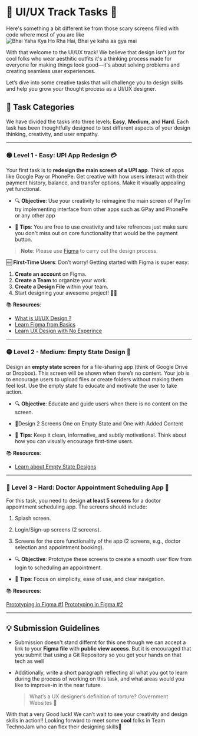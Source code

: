 # 🎨 UI/UX Track Tasks 🚀

  
Here's something a bit different ke from those scary screens filled with code where most of you are like
![Bhai Yaha Kya Ho Rha Hai, Bhai ye kaha aa gya mai ](https://tenor.com/en-GB/view/bhai-yeh-kya-ho-raha-hai-yeh-kya-hai-yeh-kya-ho-raha-hai-bhai-yeh-kya-hai-gif-12787910068904901493)

With that welcome to the UI/UX track! We believe that design isn't just for cool folks who wear aesthitic outfits it's a thinking process made for everyone for making things look good—it's about solving problems and creating seamless user experiences.

Let’s dive into some creative tasks that will challenge you to design skills and help you grow your thought process as a UI/UX designer.

  

## 🌟 Task Categories

  

We have divided the tasks into three levels: **Easy**, **Medium**, and **Hard**. Each task has been thoughtfully designed to test different aspects of your design thinking, creativity, and user empathy.

  

---

  

### 🟢 **Level 1 - Easy**: UPI App Redesign 💳

  

Your first task is to **redesign the main screen of a UPI app**. Think of apps like Google Pay or PhonePe. Get creative with how users interact with their payment history, balance, and transfer options. Make it visually appealing yet functional.

  

- 🔍 **Objective**: Use your creativity to reimagine the main screen of PayTm try implementing interface from other apps such as  GPay and PhonePe or any other app 

- 🎯 **Tips**: You are free to use creativity and take refrences just make sure you don't miss out on core functionality that would be the payment button.

> **Note**: Please use [Figma](https://www.figma.com/) to carry out the design process.

🆕 **First-Time Users**: Don’t worry! Getting started with Figma is super easy:
1. **Create an account** on Figma.
2. **Create a Team** to organize your work.
3. **Create a Design File** within your team.
4. Start designing your awesome project! 🎨✨


📚 **Resources**:


- [What is UI/UX Design ?](https://www.youtube.com/watch?v=Y40J_DomBu4&list=PLlHtucAD9KT2VKBwCZooIvDAiJQZ0Hrur)
- [Learn Figma from Basics](https://www.youtube.com/playlist?list=PLlHtucAD9KT19ckHqXpPSStZOyDSq9AW-)
- [Learn UX Design with No Experince](https://youtu.be/63sFpjKjxcc?si=tr_vwWKLYskrPLBm)

---

  

### 🟡 **Level 2 - Medium**: Empty State Design 📁

  

Design an **empty state screen** for a file-sharing app (think of Google Drive or Dropbox). This screen will be shown when there’s no content. Your job is to encourage users to upload files or create folders without making them feel lost. Use the empty state to educate and motivate the user to take action.

  

- 🔍 **Objective**: Educate and guide users when there is no content on the screen.
- 📲Design 2 Screens
One on Empty State and One with Added Content

- 🎯 **Tips**: Keep it clean, informative, and subtly motivational. Think about how you can visually encourage first-time users.

  

📚 **Resources**:

- [Learn about Empty State Designs](https://youtu.be/KIPuLa4wqGY?si=16Ga_zeEOHVDW5YM)

  

---

  

### 🔴 **Level 3 - Hard**: Doctor Appointment Scheduling App 🏥

  

For this task, you need to design **at least 5 screens** for a doctor appointment scheduling app. The screens should include:

1. Splash screen.

2. Login/Sign-up screens (2 screens).

3. Screens for the core functionality of the app (2 screens, e.g., doctor selection and appointment booking).

  

- 🔍 **Objective**: Prototype these screens to create a smooth user flow from login to scheduling an appointment.

- 🎯 **Tips**: Focus on simplicity, ease of use, and clear navigation.

  

📚 **Resources**:

[Prototyping in Figma #1](https://www.youtube.com/watch?v=v1UKB-0EUhQ)
[Prototyping in Figma #2](https://www.youtube.com/watch?v=V_xewhxeZvM)



  

---

  

## 💡 **Submission Guidelines**

  

- Submission doesn't stand differnt for this one though we can accept a link to your **Figma file** with **public view access**. But it is encouraged that you submit that using a Git Repository so you get your hands on that tech as well

- Additionally, write a short paragraph reflecting all what you got to learn during the process of working on this task,  and what areas would you like to improve-in in the near future.

  >What’s a UX designer’s definition of torture?
  Government Websites 🫡


With that a very Good luck! We can’t wait to see your creativity and design skills in action!! Looking forward to meet some **cool** folks in Team TechnoJam who can flex their designing skills🎉
